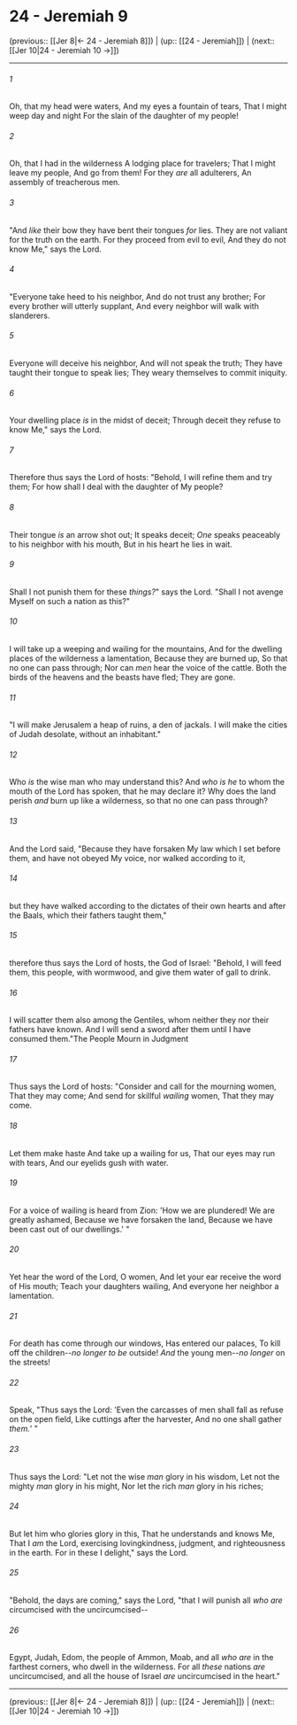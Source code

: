 # 24 - Jeremiah 9

(previous:: [[Jer 8|← 24 - Jeremiah 8]]) | (up:: [[24 - Jeremiah]]) | (next:: [[Jer 10|24 - Jeremiah 10 →]])

***


###### 1 
Oh, that my head were waters, And my eyes a fountain of tears, That I might weep day and night For the slain of the daughter of my people! 

###### 2 
Oh, that I had in the wilderness A lodging place for travelers; That I might leave my people, And go from them! For they _are_ all adulterers, An assembly of treacherous men. 

###### 3 
"And _like_ their bow they have bent their tongues _for_ lies. They are not valiant for the truth on the earth. For they proceed from evil to evil, And they do not know Me," says the Lord. 

###### 4 
"Everyone take heed to his neighbor, And do not trust any brother; For every brother will utterly supplant, And every neighbor will walk with slanderers. 

###### 5 
Everyone will deceive his neighbor, And will not speak the truth; They have taught their tongue to speak lies; They weary themselves to commit iniquity. 

###### 6 
Your dwelling place _is_ in the midst of deceit; Through deceit they refuse to know Me," says the Lord. 

###### 7 
Therefore thus says the Lord of hosts: "Behold, I will refine them and try them; For how shall I deal with the daughter of My people? 

###### 8 
Their tongue _is_ an arrow shot out; It speaks deceit; _One_ speaks peaceably to his neighbor with his mouth, But in his heart he lies in wait. 

###### 9 
Shall I not punish them for these _things?_" says the Lord. "Shall I not avenge Myself on such a nation as this?" 

###### 10 
I will take up a weeping and wailing for the mountains, And for the dwelling places of the wilderness a lamentation, Because they are burned up, So that no one can pass through; Nor can _men_ hear the voice of the cattle. Both the birds of the heavens and the beasts have fled; They are gone. 

###### 11 
"I will make Jerusalem a heap of ruins, a den of jackals. I will make the cities of Judah desolate, without an inhabitant." 

###### 12 
Who _is_ the wise man who may understand this? And _who is he_ to whom the mouth of the Lord has spoken, that he may declare it? Why does the land perish _and_ burn up like a wilderness, so that no one can pass through? 

###### 13 
And the Lord said, "Because they have forsaken My law which I set before them, and have not obeyed My voice, nor walked according to it, 

###### 14 
but they have walked according to the dictates of their own hearts and after the Baals, which their fathers taught them," 

###### 15 
therefore thus says the Lord of hosts, the God of Israel: "Behold, I will feed them, this people, with wormwood, and give them water of gall to drink. 

###### 16 
I will scatter them also among the Gentiles, whom neither they nor their fathers have known. And I will send a sword after them until I have consumed them."The People Mourn in Judgment 

###### 17 
Thus says the Lord of hosts: "Consider and call for the mourning women, That they may come; And send for skillful _wailing_ women, That they may come. 

###### 18 
Let them make haste And take up a wailing for us, That our eyes may run with tears, And our eyelids gush with water. 

###### 19 
For a voice of wailing is heard from Zion: 'How we are plundered! We are greatly ashamed, Because we have forsaken the land, Because we have been cast out of our dwellings.' " 

###### 20 
Yet hear the word of the Lord, O women, And let your ear receive the word of His mouth; Teach your daughters wailing, And everyone her neighbor a lamentation. 

###### 21 
For death has come through our windows, Has entered our palaces, To kill off the children--_no longer to be_ outside! _And_ the young men--_no longer_ on the streets! 

###### 22 
Speak, "Thus says the Lord: 'Even the carcasses of men shall fall as refuse on the open field, Like cuttings after the harvester, And no one shall gather _them._' " 

###### 23 
Thus says the Lord: "Let not the wise _man_ glory in his wisdom, Let not the mighty _man_ glory in his might, Nor let the rich _man_ glory in his riches; 

###### 24 
But let him who glories glory in this, That he understands and knows Me, That I _am_ the Lord, exercising lovingkindness, judgment, and righteousness in the earth. For in these I delight," says the Lord. 

###### 25 
"Behold, the days are coming," says the Lord, "that I will punish all _who are_ circumcised with the uncircumcised-- 

###### 26 
Egypt, Judah, Edom, the people of Ammon, Moab, and all _who are_ in the farthest corners, who dwell in the wilderness. For all _these_ nations _are_ uncircumcised, and all the house of Israel _are_ uncircumcised in the heart."

***

(previous:: [[Jer 8|← 24 - Jeremiah 8]]) | (up:: [[24 - Jeremiah]]) | (next:: [[Jer 10|24 - Jeremiah 10 →]])
